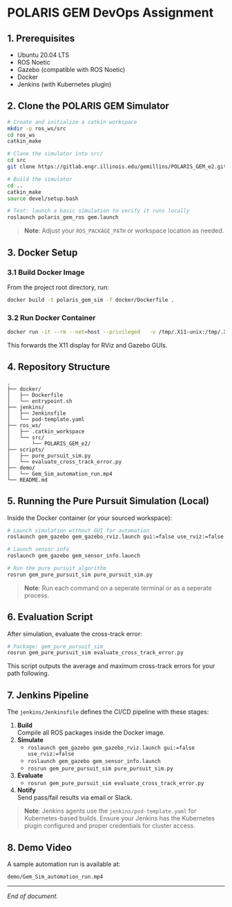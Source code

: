 # POLARIS GEM DevOps Assignment

## 1. Prerequisites

- Ubuntu 20.04 LTS
- ROS Noetic
- Gazebo (compatible with ROS Noetic)
- Docker
- Jenkins (with Kubernetes plugin)

## 2. Clone the POLARIS GEM Simulator

```bash
# Create and initialize a catkin workspace
mkdir -p ros_ws/src
cd ros_ws
catkin_make

# Clone the simulator into src/
cd src
git clone https://gitlab.engr.illinois.edu/gemillins/POLARIS_GEM_e2.git

# Build the simulator
cd ..
catkin_make
source devel/setup.bash

# Test: launch a basic simulation to verify it runs locally
roslaunch polaris_gem_ros gem.launch
```

> **Note**: Adjust your `ROS_PACKAGE_PATH` or workspace location as needed.

## 3. Docker Setup

### 3.1 Build Docker Image

From the project root directory, run:

```bash
docker build -t polaris_gem_sim -f docker/Dockerfile .
```

### 3.2 Run Docker Container

```bash
docker run -it --rm --net=host --privileged   -v /tmp/.X11-unix:/tmp/.X11-unix   -e DISPLAY=$DISPLAY   polaris_gem_sim
```

This forwards the X11 display for RViz and Gazebo GUIs.

## 4. Repository Structure

```
.
├── docker/
│   ├── Dockerfile
│   └── entrypoint.sh
├── jenkins/
│   ├── Jenkinsfile
│   └── pod-template.yaml
├── ros_ws/
│   ├── .catkin_workspace
│   └── src/
│       └── POLARIS_GEM_e2/
├── scripts/
│   ├── pure_pursuit_sim.py
│   └── evaluate_cross_track_error.py
├── demo/
│   └── Gem_Sim_automation_run.mp4
└── README.md
```

## 5. Running the Pure Pursuit Simulation (Local)

Inside the Docker container (or your sourced workspace):

```bash
# Launch simulation without GUI for automation
roslaunch gem_gazebo gem_gazebo_rviz.launch gui:=false use_rviz:=false

# Launch sensor info
roslaunch gem_gazebo gem_sensor_info.launch

# Run the pure pursuit algorithm
rosrun gem_pure_pursuit_sim pure_pursuit_sim.py
```
> **Note**: Run each command on a seperate terminal or as a seperate process.

## 6. Evaluation Script

After simulation, evaluate the cross-track error:

```bash
# Package: gem_pure_pursuit_sim
rosrun gem_pure_pursuit_sim evaluate_cross_track_error.py
```

This script outputs the average and maximum cross-track errors for your path following.

## 7. Jenkins Pipeline

The `jenkins/Jenkinsfile` defines the CI/CD pipeline with these stages:

1. **Build**  
   Compile all ROS packages inside the Docker image.
2. **Simulate**  
   - `roslaunch gem_gazebo gem_gazebo_rviz.launch gui:=false use_rviz:=false`  
   - `roslaunch gem_gazebo gem_sensor_info.launch`  
   - `rosrun gem_pure_pursuit_sim pure_pursuit_sim.py`
3. **Evaluate**  
   - `rosrun gem_pure_pursuit_sim evaluate_cross_track_error.py`
4. **Notify**  
   Send pass/fail results via email or Slack.

> **Note**: Jenkins agents use the `jenkins/pod-template.yaml` for Kubernetes-based builds. Ensure your Jenkins has the Kubernetes plugin configured and proper credentials for cluster access.

## 8. Demo Video

A sample automation run is available at:

```
demo/Gem_Sim_automation_run.mp4
```

---

_End of document._
